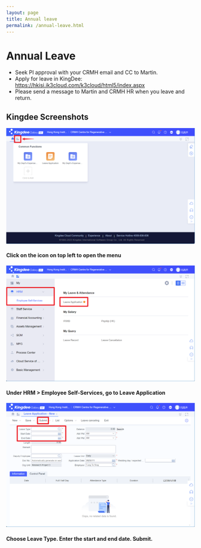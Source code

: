```yaml
---
layout: page
title: Annual leave
permalink: /annual-leave.html
---
```


# Annual Leave
- Seek PI approval with your CRMH email and CC to Martin.
- Apply for leave in KingDee: https://hkisi.ik3cloud.com/k3cloud/html5/index.aspx
- Please send a message to Martin and CRMH HR when you leave and return.


## Kingdee Screenshots

![](https://raw.githubusercontent.com/tosingfung/images/master/image-20230701165226145.png)

#### Click on the icon on top left to open the menu

![](https://raw.githubusercontent.com/tosingfung/images/master/image-20230701165346629.png)

#### Under HRM > Employee Self-Services, go to Leave Application

![](https://raw.githubusercontent.com/tosingfung/images/master/image-20230701165616045.png)

#### Choose Leave Type. Enter the start and end date. Submit.